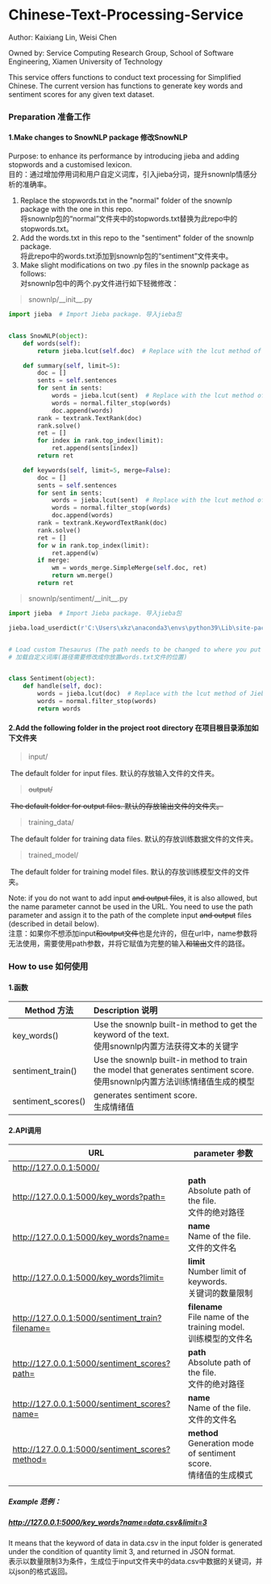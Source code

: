 # Chinese-Text-Processing-Service

Author: Kaixiang Lin, Weisi Chen

Owned by: Service Computing Research Group, School of Software Engineering, Xiamen University of Technology

This service offers functions to conduct text processing for Simplified Chinese. The current version has functions to
generate key words and sentiment scores for any given text dataset.

### Preparation 准备工作

#### 1.Make changes to SnowNLP package 修改SnowNLP

Purpose: to enhance its performance by introducing jieba and adding stopwords and a customised lexicon.  
目的：通过增加停用词和用户自定义词库，引入jieba分词，提升snownlp情感分析的准确率。

1. Replace the stopwords.txt in the "normal" folder of the snownlp package with the one in this repo.  
   将snownlp包的“normal”文件夹中的stopwords.txt替换为此repo中的stopwords.txt。
2. Add the words.txt in this repo to the "sentiment" folder of the snownlp package.   
   将此repo中的words.txt添加到snownlp包的“sentiment”文件夹中。
3. Make slight modifications on two .py files in the snownlp package as follows:  
   对snownlp包中的两个.py文件进行如下轻微修改：

> snownlp/\_\_init\_\_.py

```python
import jieba  # Import Jieba package. 导入jieba包


class SnowNLP(object):
    def words(self):
        return jieba.lcut(self.doc)  # Replace with the lcut method of Jieba. 替换为jieba的lcut方法

    def summary(self, limit=5):
        doc = []
        sents = self.sentences
        for sent in sents:
            words = jieba.lcut(sent)  # Replace with the lcut method of Jieba. 替换为jieba的lcut方法
            words = normal.filter_stop(words)
            doc.append(words)
        rank = textrank.TextRank(doc)
        rank.solve()
        ret = []
        for index in rank.top_index(limit):
            ret.append(sents[index])
        return ret

    def keywords(self, limit=5, merge=False):
        doc = []
        sents = self.sentences
        for sent in sents:
            words = jieba.lcut(sent)  # Replace with the lcut method of Jieba. 替换为jieba的lcut方法
            words = normal.filter_stop(words)
            doc.append(words)
        rank = textrank.KeywordTextRank(doc)
        rank.solve()
        ret = []
        for w in rank.top_index(limit):
            ret.append(w)
        if merge:
            wm = words_merge.SimpleMerge(self.doc, ret)
            return wm.merge()
        return ret
```

> snownlp/sentiment/\_\_init\_\_.py

```python
import jieba  # Import Jieba package. 导入jieba包

jieba.load_userdict(r'C:\Users\xkz\anaconda3\envs\python39\Lib\site-packages\snownlp\sentiment\words.txt')


# Load custom Thesaurus (The path needs to be changed to where you put the words.txt file).
# 加载自定义词库(路径需要修改成你放置words.txt文件的位置)


class Sentiment(object):
    def handle(self, doc):
        words = jieba.lcut(doc)  # Replace with the lcut method of Jieba. 替换为jieba的lcut方法
        words = normal.filter_stop(words)
        return words
```

#### 2.Add the following folder in the project root directory 在项目根目录添加如下文件夹

> input/

​	 The default folder for input files. 默认的存放输入文件的文件夹。

> ~~output/~~

​	~~The default folder for output files.  默认的存放输出文件的文件夹。~~

> training_data/

​	The default folder for training data files.  默认的存放训练数据文件的文件夹。

> trained_model/

​	The default folder for training model files.  默认的存放训练模型文件的文件夹。

Note: if you do not want to add input ~~and output files~~, it is also allowed, but the name parameter cannot be used in
the URL. You need to use the path parameter and assign it to the path of the complete input ~~and output~~
files (described in detail below).   
注意：如果你不想添加input~~和output文件~~也是允许的，但在url中，name参数将无法使用，需要使用path参数，并将它赋值为完整的输入~~和输出~~文件的路径。

###  How to use 如何使用

#### 1.函数

| Method 方法        | Description 说明                                             |
| ------------------ | :----------------------------------------------------------- |
| key_words()        | Use the snownlp built-in method to get the keyword of the text.<br>使用snownlp内置方法获得文本的关键字 |
| sentiment_train()  | Use the snownlp built-in method to train the model that generates sentiment score.<br>使用snownlp内置方法训练情绪值生成的模型 |
| sentiment_scores() | generates sentiment score.<br>生成情绪值                     |

#### 2.API调用

| URL                                             | parameter 参数                                               |
| ----------------------------------------------- | ------------------------------------------------------------ |
| http://127.0.0.1:5000/                          |                                                              |
| http://127.0.0.1:5000/key_words?path=           | **path**<br/>Absolute path of the file.<br/>文件的绝对路径   |
| http://127.0.0.1:5000/key_words?name=           | **name**<br/>Name of the file.<br/>文件的文件名              |
| http://127.0.0.1:5000/key_words?limit=          | **limit**<br/>Number limit of keywords.<br/>关键词的数量限制 |
| http://127.0.0.1:5000/sentiment_train?filename= | **filename**<br/>File name of the training model.<br/>训练模型的文件名 |
| http://127.0.0.1:5000/sentiment_scores?path=    | **path**<br>Absolute path of the file.<br>文件的绝对路径     |
| http://127.0.0.1:5000/sentiment_scores?name=    | **name**<br/>Name of the file.<br/>文件的文件名              |
| http://127.0.0.1:5000/sentiment_scores?method=  | **method**<br/>Generation mode of sentiment score.<br/>情绪值的生成模式 |
|                                                 |                                                              |

##### Example 范例：

##### http://127.0.0.1:5000/key_words?name=data.csv&limit=3

It means that the keyword of data in data.csv in the input folder is generated under the condition of quantity limit 3, and returned in JSON format.<br>表示以数量限制3为条件，生成位于input文件夹中的data.csv中数据的关键词，并以json的格式返回。
